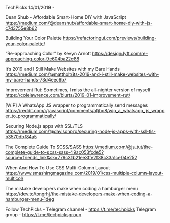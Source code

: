 TechPicks 14/01/2019 -

Dean Shub - Affordable Smart-Home DIY with JavaScript
https://medium.com/@deanshub/affordable-smart-home-diy-with-js-c7d3755e8b62

Building Your Color Palette
https://refactoringui.com/previews/building-your-color-palette/

“Re-approaching Color” by Kevyn Arnott 
https://design.lyft.com/re-approaching-color-9e604ba22c88

It’s 2019 and I Still Make Websites with my Bare Hands
https://medium.com/@mattholt/its-2019-and-i-still-make-websites-with-my-bare-hands-73d4eec6b7

Improvement Rut: Sometimes, I miss the all-nighter version of myself
https://colelawrence.com/blurts/2019-01-improvement-rut/

[WIP] A WhatsApp JS wrapper to programmatically send messages
https://reddit.com/r/javascript/comments/afjbo8/wip_a_whatsapp_js_wrapper_to_programmatically/

Securing Node.js apps with SSL/TLS
https://medium.com/@davisonpro/securing-node-js-apps-with-ssl-tls-b3570dbf84a5

The Complete Guide To SCSS/SASS
https://medium.com/@js_tut/the-complete-guide-to-scss-sass-49ac053fcde5?source=friends_link&sk=779c31b21ee3ffe2f38c33a1ce04e252

When And How To Use CSS Multi-Column Layout
https://www.smashingmagazine.com/2019/01/css-multiple-column-layout-multicol/

The mistake developers make when coding a hamburger menu
https://dev.to/tongrhj/the-mistake-developers-make-when-coding-a-hamburger-menu-1deg

Follow TechPicks -
Telegram channel - https://t.me/techpicks
Telegram group - https://t.me/techpicksgroup